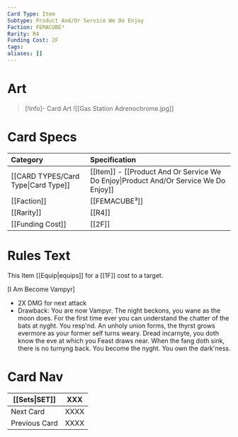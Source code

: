 ```yaml
---
Card Type: Item
Subtype: Product And/Or Service We Do Enjoy
Faction: FEMACUBE³
Rarity: R4
Funding Cost: 2F
tags: 
aliases: []
---
```

# Art

> [!info]- Card Art
> ![[Gas Station Adrenochrome.jpg]]

# Card Specs

| Category | Specification| 
| :--- | :--- |
| [[CARD TYPES/Card Type\|Card Type]] | [[Item]] - [[Product And Or Service We Do Enjoy\|Product And/Or Service We Do Enjoy]] |  
| [[Faction]] | [[FEMACUBE³]] | 
| [[Rarity]] | [[R4]] |  
| [[Funding Cost]] | [[2F]] |  

# Rules Text

This Item [[Equip|equips]] for a [[1F]] cost to a target.  

[I Am Become Vampyr]
- 2X DMG for next attack
- Drawback: You are now Vampyr. The night beckons, you wane as the moon does. 
For the first time ever you can understand the chatter of the bats at nyght. 
  You resp'nd. An unholy union forms, the thyrst grows evermore as your former self turns weary. 
  Dread incarnyte, you doth know the eve at which you Feast draws near. When the fang doth sink, there is no turnyng back. 
  You become the nyght. You own the dark'ness.

# Card Nav

| [[Sets\|SET]] | XXX |  
| --- | --- |  
| Next Card | XXXX |  
| Previous Card | XXXX |  


